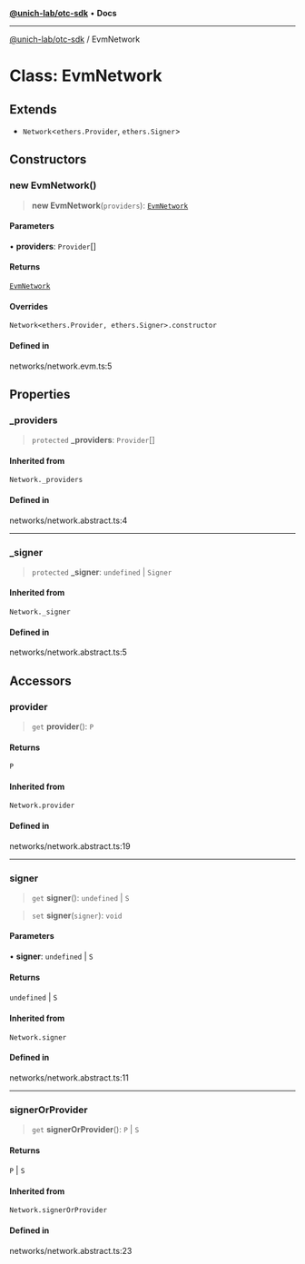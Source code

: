 [**@unich-lab/otc-sdk**](../README.md) • **Docs**

***

[@unich-lab/otc-sdk](../globals.md) / EvmNetwork

# Class: EvmNetwork

## Extends

- `Network`\<`ethers.Provider`, `ethers.Signer`\>

## Constructors

### new EvmNetwork()

> **new EvmNetwork**(`providers`): [`EvmNetwork`](EvmNetwork.md)

#### Parameters

• **providers**: `Provider`[]

#### Returns

[`EvmNetwork`](EvmNetwork.md)

#### Overrides

`Network<ethers.Provider, ethers.Signer>.constructor`

#### Defined in

networks/network.evm.ts:5

## Properties

### \_providers

> `protected` **\_providers**: `Provider`[]

#### Inherited from

`Network._providers`

#### Defined in

networks/network.abstract.ts:4

***

### \_signer

> `protected` **\_signer**: `undefined` \| `Signer`

#### Inherited from

`Network._signer`

#### Defined in

networks/network.abstract.ts:5

## Accessors

### provider

> `get` **provider**(): `P`

#### Returns

`P`

#### Inherited from

`Network.provider`

#### Defined in

networks/network.abstract.ts:19

***

### signer

> `get` **signer**(): `undefined` \| `S`

> `set` **signer**(`signer`): `void`

#### Parameters

• **signer**: `undefined` \| `S`

#### Returns

`undefined` \| `S`

#### Inherited from

`Network.signer`

#### Defined in

networks/network.abstract.ts:11

***

### signerOrProvider

> `get` **signerOrProvider**(): `P` \| `S`

#### Returns

`P` \| `S`

#### Inherited from

`Network.signerOrProvider`

#### Defined in

networks/network.abstract.ts:23

